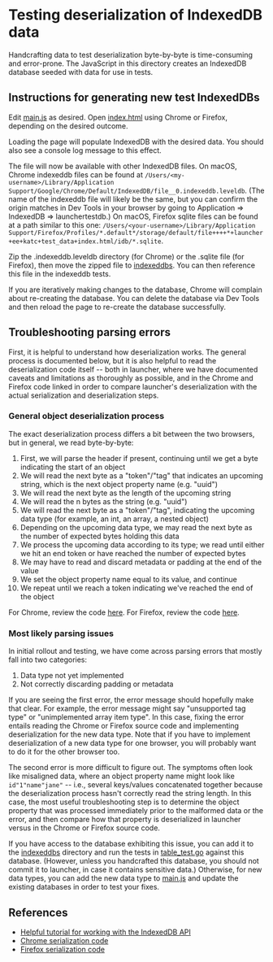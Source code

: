 # Testing deserialization of IndexedDB data

Handcrafting data to test deserialization byte-by-byte is time-consuming and error-prone.
The JavaScript in this directory creates an IndexedDB database seeded with data
for use in tests.

## Instructions for generating new test IndexedDBs

Edit [main.js](./main.js) as desired. Open [index.html](./index.html) using Chrome or Firefox,
depending on the desired outcome.

Loading the page will populate IndexedDB with the desired data. You should also see a
console log message to this effect.

The file will now be available with other IndexedDB files. On macOS, Chrome indexeddb files
can be found at `/Users/<my-username>/Library/Application Support/Google/Chrome/Default/IndexedDB/file__0.indexeddb.leveldb`.
(The name of the indexeddb file will likely be the same, but you can confirm the origin
matches in Dev Tools in your browser by going to Application => IndexedDB => launchertestdb.)
On macOS, Firefox sqlite files can be found at a path similar to this one:
`/Users/<your-username>/Library/Application Support/Firefox/Profiles/*.default*/storage/default/file++++*+launcher+ee+katc+test_data+index.html/idb/*.sqlite`.

Zip the .indexeddb.leveldb directory (for Chrome) or the .sqlite file (for Firefox),
then move the zipped file to [indexeddbs](./indexeddbs). You can then reference this file
in the indexeddb tests.

If you are iteratively making changes to the database, Chrome will complain about re-creating
the database. You can delete the database via Dev Tools and then reload the page to re-create
the database successfully.

## Troubleshooting parsing errors

First, it is helpful to understand how deserialization works. The general process is documented below,
but it is also helpful to read the deserialization code itself -- both in launcher, where we have
documented caveats and limitations as thoroughly as possible, and in the Chrome and Firefox code linked
in order to compare launcher's deserialization with the actual serialization and deserialization steps.

### General object deserialization process

The exact deserialization process differs a bit between the two browsers, but in general, we read byte-by-byte:

1. First, we will parse the header if present, continuing until we get a byte indicating the start of an object
2. We will read the next byte as a "token"/"tag" that indicates an upcoming string, which is the next object property name (e.g. "uuid")
3. We will read the next byte as the length of the upcoming string
4. We will read the n bytes as the string (e.g. "uuid")
5. We will read the next byte as a "token"/"tag", indicating the upcoming data type (for example, an int, an array, a nested object)
6. Depending on the upcoming data type, we may read the next byte as the number of expected bytes holding this data
7. We process the upcoming data according to its type; we read until either we hit an end token or have reached the number of expected bytes
8. We may have to read and discard metadata or padding at the end of the value
9. We set the object property name equal to its value, and continue
10. We repeat until we reach a token indicating we've reached the end of the object

For Chrome, review the code [here](https://github.com/v8/v8/blob/master/src/objects/value-serializer.cc).
For Firefox, review the code [here](https://searchfox.org/mozilla-central/source/js/src/vm/StructuredClone.cpp).

### Most likely parsing issues

In initial rollout and testing, we have come across parsing errors that mostly fall into two categories:

1. Data type not yet implemented
2. Not correctly discarding padding or metadata

If you are seeing the first error, the error message should hopefully make that clear. For example, the
error message might say "unsupported tag type" or "unimplemented array item type". In this case,
fixing the error entails reading the Chrome or Firefox source code and implementing deserialization for
the new data type. Note that if you have to implement deserialization of a new data type for one browser,
you will probably want to do it for the other browser too.

The second error is more difficult to figure out. The symptoms often look like misaligned data, where an
object property name might look like `id"1"name"jane"` -- i.e., several keys/values concatenated together
because the deserialization process hasn't correctly read the string length. In this case, the most useful
troubleshooting step is to determine the object property that was processed immediately prior to the malformed
data or the error, and then compare how that property is deserialized in launcher versus in the Chrome or
Firefox source code.

If you have access to the database exhibiting this issue, you can add it to the [indexeddbs](./indexeddbs/)
directory and run the tests in [table_test.go](../table_test.go) against this database. (However, unless
you handcrafted this database, you should not commit it to launcher, in case it contains sensitive data.)
Otherwise, for new data types, you can add the new data type to [main.js](./main.js) and update the existing
databases in order to test your fixes.

## References

* [Helpful tutorial for working with the IndexedDB API](https://developer.mozilla.org/en-US/docs/Web/API/IndexedDB_API/Using_IndexedDB)
* [Chrome serialization code](https://github.com/v8/v8/blob/master/src/objects/value-serializer.cc)
* [Firefox serialization code](https://searchfox.org/mozilla-central/source/js/src/vm/StructuredClone.cpp)
